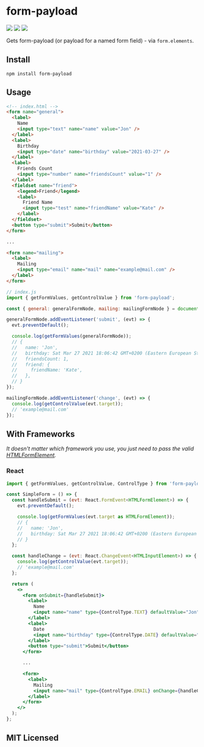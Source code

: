 # form-payload

[![](https://github.com/what1s1ove/form-payload/workflows/Lint/badge.svg)](https://github.com/What1s1ove/form-payload/actions?query=workflow%3ALint)
[![](https://github.com/what1s1ove/form-payload/workflows/Test/badge.svg)](https://github.com/What1s1ove/form-payload/actions?query=workflow%3ATest)
[![](https://github.com/what1s1ove/form-payload/workflows/Publish/badge.svg)](https://github.com/What1s1ove/form-payload/actions?query=workflow%3APublish)

Gets form-payload (or payload for a named form field) - via `form.elements`.

## Install

```
npm install form-payload
```

## Usage

```html
<!-- index.html -->
<form name="general">
  <label>
    Name
    <input type="text" name="name" value="Jon" />
  </label>
  <label>
    Birthday
    <input type="date" name="birthday" value="2021-03-27" />
  </label>
  <label>
    Friends Count
    <input type="number" name="friendsCount" value="1" />
  </label>
  <fieldset name="friend">
    <legend>Friend</legend>
    <label>
      Friend Name
      <input type="test" name="friendName" value="Kate" />
    </label>
  </fieldset>
  <button type="submit">Submit</button>
</form>

...

<form name="mailing">
  <label>
    Mailing
    <input type="email" name="mail" name="example@mail.com" />
  </label>
</form>
```

```js
// index.js
import { getFormValues, getControlValue } from 'form-payload';

const { general: generalFormNode, mailing: mailingFormNode } = document.forms;

generalFormNode.addEventListener('submit', (evt) => {
  evt.preventDefault();

  console.log(getFormValues(generalFormNode));
  // {
  //   name: 'Jon',
  //   birthday: Sat Mar 27 2021 18:06:42 GMT+0200 (Eastern European Standard Time),
  //   friendsCount: 1,
  //   friend: {
  //     friendName: 'Kate',
  //   },
  // }
});

mailingFormNode.addEventListener('change', (evt) => {
  console.log(getControlValue(evt.target));
  // 'example@mail.com'
});
```

## With Frameworks

_It doesn't matter which framework you use, you just need to pass the valid [HTMLFormElement](https://developer.mozilla.org/en-US/docs/Web/API/HTMLFormElement)._

### React

```jsx
import { getFormValues, getControlValue, ControlType } from 'form-payload';

const SimpleForm = () => {
  const handleSubmit = (evt: React.FormEvent<HTMLFormElement>) => {
    evt.preventDefault();

    console.log(getFormValues(evt.target as HTMLFormElement));
    // {
    //   name: 'Jon',
    //   birthday: Sat Mar 27 2021 18:06:42 GMT+0200 (Eastern European Standard Time),
    // }
  };

  const handleChange = (evt: React.ChangeEvent<HTMLInputElement>) => {
    console.log(getControlValue(evt.target));
    // 'example@mail.com'
  };

  return (
    <>
      <form onSubmit={handleSubmit}>
        <label>
          Name
          <input name="name" type={ControlType.TEXT} defaultValue="Jon" />
        </label>
        <label>
          Date
          <input name="birthday" type={ControlType.DATE} defaultValue="2021-03-27" />
        </label>
        <button type="submit">Submit</button>
      </form>

      ...

      <form>
        <label>
          Mailing
          <input name="mail" type={ControlType.EMAIL} onChange={handleChange} />
        </label>
      </form>
    </>
  );
};
```

## MIT Licensed
